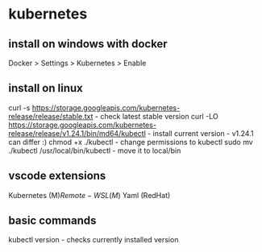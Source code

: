 # kubernetes
## install on windows with docker
Docker > Settings > Kubernetes > Enable

## install on linux
curl -s https://storage.googleapis.com/kubernetes-release/release/stable.txt                    - check latest stable version
curl -LO https://storage.googleapis.com/kubernetes-release/release/v1.24.1/bin/md64/kubectl     - install current version - v1.24.1 can differ :)
chmod +x ./kubectl                                                                              - change permissions to kubectl
sudo mv ./kubectl /usr/local/bin/kubectl                                                        - move it to local/bin

## vscode extensions
Kubernetes (M$)
Remote - WSL (M$)
Yaml (RedHat)

## basic commands
kubectl version         - checks currently installed version
